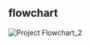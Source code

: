 ## flowchart
![Project Flowchart_2](https://user-images.githubusercontent.com/98769359/153481928-602099e1-9599-49df-9c68-fc0143aa1e33.png)







